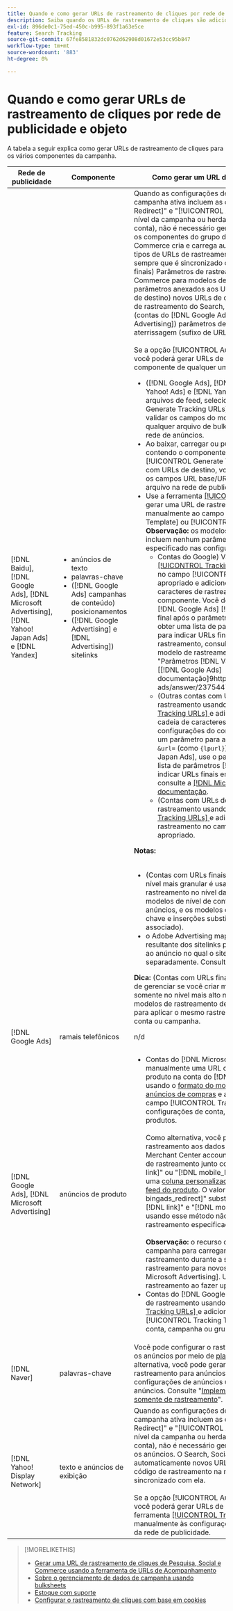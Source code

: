 ```yaml
---
title: Quando e como gerar URLs de rastreamento de cliques por rede de publicidade e objeto
description: Saiba quando os URLs de rastreamento de cliques são adicionados automaticamente e quando e como adicioná-los manualmente para vários componentes do Campaign.
exl-id: 896de0c1-75ed-450c-b995-893f1a63e5ce
feature: Search Tracking
source-git-commit: 67fe8581832dc0762d62908d01672e53cc95b847
workflow-type: tm+mt
source-wordcount: '883'
ht-degree: 0%

---
```


# Quando e como gerar URLs de rastreamento de cliques por rede de publicidade e objeto

A tabela a seguir explica como gerar URLs de rastreamento de cliques para os vários componentes da campanha.

| Rede de publicidade | Componente | Como gerar um URL de rastreamento de cliques |
| ---- | ---- | ---- |
| [!DNL Baidu], [!DNL Google Ads], [!DNL Microsoft Advertising], [!DNL Yahoo! Japan Ads] e [!DNL Yandex] | <ul><li>anúncios de texto</li><li>palavras-chave</li><li>([!DNL Google Ads] campanhas de conteúdo) posicionamentos</li><li>([!DNL Google Advertising] e [!DNL Advertising]) sitelinks</li></ul> | Quando as configurações de rastreamento de uma campanha ativa incluem as opções &quot;[!UICONTROL EF Redirect]&quot; e &quot;[!UICONTROL Auto Upload]&quot; (definidas no nível da campanha ou herdadas das configurações da conta), não é necessário gerar URLs de rastreamento para os componentes do grupo de anúncios. O Search, Social, &amp; Commerce cria e carrega automaticamente os seguintes tipos de URLs de rastreamento na rede de publicidade sempre que é sincronizado com ela: a) (contas com URLs finais) Parâmetros de rastreamento do Search, Social, &amp; Commerce para modelos de rastreamento e os mesmos parâmetros anexados aos URLs finais, b) (contas com URLs de destino) novos URLs de destino incorporados ao código de rastreamento do Search, Social, &amp; Commerce e c) (contas do [!DNL Google Ads] e [!DNL Microsoft Advertising]) parâmetros de sufixo da página de aterrissagem (sufixo de URL final).<br><br>Se a opção [!UICONTROL Auto Upload] estiver desabilitada, você poderá gerar URLs de rastreamento para um componente de qualquer uma das seguintes maneiras:<ul><li>([!DNL Google Ads], [!DNL Microsoft Advertising], [!DNL Yahoo! Ads] e [!DNL Yandex]) Ao postar anúncios de arquivos de feed, selecione a opção [!UICONTROL Generate Tracking URLs]. Como opção, você pode validar os campos do modelo de rastreamento em qualquer arquivo de bulksheet antes de publicá-lo na rede de anúncios.</li><li>Ao baixar, carregar ou publicar um arquivo de bulksheet contendo o componente, selecione a opção [!UICONTROL Generate Tracking URLs]. Para contas com URLs de destino, você pode, opcionalmente, validar os campos URL base/URL final antes de publicar o arquivo na rede de publicidade</li><li>Use a ferramenta [[!UICONTROL Tracking URLs] ](/help/search-social-commerce/tools/click-tracking-url-generate.md) para gerar uma URL de rastreamento e adicioná-la manualmente ao campo [!UICONTROL Tracking Template] ou [!UICONTROL Base URL] apropriado. <b>Observação:</b> os modelos de rastreamento gerados não incluem nenhum parâmetro de rastreamento adicional especificado nas configurações de conta ou campanha.<ul><li>Contas do Google) Vá para a ferramenta [[!UICONTROL Tracking URLs]](/help/search-social-commerce/tools/click-tracking-url-generate.md), copie o valor na tela no campo [!UICONTROL Tracking Template] apropriado e adicione manualmente toda a cadeia de caracteres de rastreamento às configurações do componente. Você deve adicionar um parâmetro [!DNL Google Ads] [!DNL ValueTrack] para a URL final após o parâmetro `&url=` (como `{lpurl}`). Para obter uma lista de parâmetros [!DNL ValueTrack] para indicar URLs finais em modelos de rastreamento, consulte os parâmetros &quot;Somente modelo de rastreamento&quot; na seção sobre &quot;Parâmetros [!DNL ValueTrack] disponíveis&quot; na [[!DNL Google Ads] documentação]9https://support.google.com/google-ads/answer/2375447.</li><li>(Outras contas com URLs finais) Gere uma URL de rastreamento usando a ferramenta [[!UICONTROL Tracking URLs] ](/help/search-social-commerce/tools/click-tracking-url-generate.md) e adicione manualmente toda a cadeia de caracteres de rastreamento às configurações do componente. Você deve adicionar um parâmetro para a URL final após o parâmetro `&url=` (como `{lpurl}`). Para contas do [!DNL Yahoo! Japan Ads], use o parâmetro `{lpurl}`. Para obter uma lista de parâmetros [!DNL Microsoft Advertising] para indicar URLs finais em modelos de rastreamento, consulte a [[!DNL Microsoft Advertising] documentação](https://help.bingads.microsoft.com/#apex/3/en/56799).</li><li>(Contas com URLs de destino) Gere uma URL de rastreamento usando a ferramenta [[!UICONTROL Tracking URLs] ](/help/search-social-commerce/tools/click-tracking-url-generate.md) e adicione manualmente a URL de rastreamento no campo [!UICONTROL Base URL] apropriado.</li></ul></li></ul><b>Notas:</b><br><br><ul><li>(Contas com URLs finais) O modelo de rastreamento no nível mais granular é usado (por exemplo, um modelo de rastreamento no nível da palavra-chave substitui os modelos de nível de conta, campanha e grupo de anúncios, e os modelos de rastreamento para palavras-chave e inserções substituem aqueles para o anúncio associado).</li><li>o Adobe Advertising mapeia os cliques e a receita resultante dos sitelinks para a palavra-chave associada ao anúncio no qual o sitelink está incluído, não separadamente. Consulte &quot;[Inventário com suporte](/help/search-social-commerce/introduction/supported-inventory.md).&quot;</li></ul><b>Dica:</b> (Contas com URLs finais) O rastreamento é mais fácil de gerenciar se você criar modelos de rastreamento somente no nível mais alto necessário; por exemplo, modelos de rastreamento de nível de conta ou campanha para aplicar o mesmo rastreamento a todas as entidades na conta ou campanha. |
| [!DNL Google Ads] | ramais telefônicos | n/d |
| [!DNL Google Ads], [!DNL Microsoft Advertising] | anúncios de produto | <ul><li>Contas do [!DNL Microsoft Merchant Center]: crie manualmente uma URL de rastreamento para cada produto na conta do [!DNL Microsoft Merchant Center] usando o [formato do modelo de rastreamento para anúncios de compras](/help/search-social-commerce/tracking/formats-click-tracking-microsoft.md) e adicione-a manualmente ao campo [!UICONTROL Tracking Template] nas configurações de conta, campanha ou grupo de produtos.<br><br>Como alternativa, você pode adicionar a URL de rastreamento aos dados do produto no [!DNL Microsoft Merchant Center account]. Para fazer isso, inclua a URL de rastreamento junto com o valor nos campos &quot;[!DNL link]&quot; ou &quot;[!DNL mobile_link]&quot;, conforme apropriado, em uma [coluna personalizada &quot;[!DNL bingads_redirect]&quot; no feed do produto](https://help.ads.microsoft.com/#apex/3/en/51084). O valor no campo &quot;[!DNL bingads_redirect]&quot; substitui os valores nos campos &quot;[!DNL link]&quot; e &quot;[!DNL mobile_link]&quot;. Os URLs gerados usando esse método não incluem nenhum parâmetro de rastreamento especificado nas configurações da conta.<br><br><b>Observação:</b> o recurso de nível de conta e de nível de campanha para carregar automaticamente o rastreamento durante a sincronização não gera o rastreamento para novos grupos de produtos [!DNL Microsoft Advertising]. Uma solução alternativa é gerar o rastreamento ao fazer upload ou publicar uma bulksheet.</li><li>Contas do [!DNL Google Merchant Center]: gere URLs de rastreamento usando a ferramenta [[!UICONTROL Tracking URLs] ](/help/search-social-commerce/tools/click-tracking-url-generate.md) e adicione-as manualmente aos campos [!UICONTROL Tracking Template] nas configurações de conta, campanha ou grupo de produtos.</li></ul> |
| [!DNL Naver] | palavras-chave | Você pode configurar o rastreamento de cliques para todos os anúncios por meio de [planilhas em massa](/help/search-social-commerce/campaign-management/bulksheets/bulksheet-about.md). Como alternativa, você pode gerar manualmente URLs de rastreamento para anúncios e adicioná-los manualmente às configurações de anúncios usando o editor da rede de anúncios. Consulte &quot;[Implementar [!DNL Naver] contas somente de rastreamento](/help/search-social-commerce/campaign-management/naver-tracking-only-account-implement.md)&quot;. |
| [!DNL Yahoo! Display Network] | texto e anúncios de exibição | Quando as configurações de rastreamento de uma campanha ativa incluem as opções &quot;[!UICONTROL EF Redirect]&quot; e &quot;[!UICONTROL Auto Upload]&quot; (definidas no nível da campanha ou herdadas das configurações da conta), não é necessário gerar URLs de rastreamento para os anúncios. O Search, Social e Commerce cria e carrega automaticamente novos URLs de destino incorporados com código de rastreamento na rede de anúncios sempre que é sincronizado com ela.<br><br>Se a opção [!UICONTROL Auto Upload] estiver desabilitada, você poderá gerar URLs de rastreamento usando a ferramenta [[!UICONTROL Tracking URLs]](/help/search-social-commerce/tools/click-tracking-url-generate.md) e adicioná-las manualmente às configurações de anúncio usando o editor da rede de publicidade. |

>[!MORELIKETHIS]
>
>* [Gerar uma URL de rastreamento de cliques de Pesquisa, Social e Commerce usando a ferramenta de URLs de Acompanhamento](/help/search-social-commerce/tools/click-tracking-url-generate.md)
>* [Sobre o gerenciamento de dados de campanha usando bulksheets](/help/search-social-commerce/campaign-management/bulksheets/bulksheet-about.md)
>* [Estoque com suporte](/help/search-social-commerce/introduction/supported-inventory.md)
>* [Configurar o rastreamento de cliques com base em cookies](/help/search-social-commerce/tracking/click-tracking-set-up.md)
